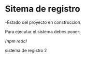 <h1>Sitema de registro</h1>

-Estado del proyecto en construccion.

Para ejecutar el sistema debes poner:

/*npm reac*/

sistema de registro 2

